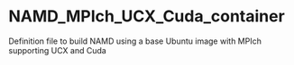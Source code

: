 # NAMD_MPIch_UCX_Cuda_container
Definition file to build NAMD using a base Ubuntu image with MPIch supporting UCX and Cuda 
